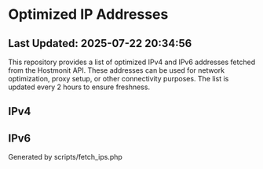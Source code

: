 # Optimized IP Addresses

## Last Updated: 2025-07-22 20:34:56

This repository provides a list of optimized IPv4 and IPv6 addresses fetched from the Hostmonit API. These addresses can be used for network optimization, proxy setup, or other connectivity purposes. The list is updated every 2 hours to ensure freshness.

## IPv4

## IPv6

Generated by scripts/fetch_ips.php
